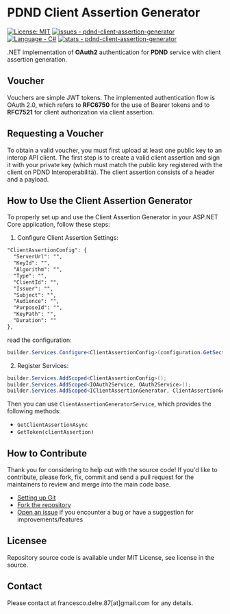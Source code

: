 # PDND Client Assertion Generator

[![License: MIT](https://img.shields.io/badge/License-MIT-yellow.svg)](https://opensource.org/licenses/MIT)
[![issues - pdnd-client-assertion-generator](https://img.shields.io/github/issues/engineering87/pdnd-client-assertion-generator)](https://github.com/engineering87/pdnd-client-assertion-generator/issues)
[![Language - C#](https://img.shields.io/static/v1?label=Language&message=C%23&color=blueviolet)](https://dotnet.microsoft.com/it-it/languages/csharp)
[![stars - pdnd-client-assertion-generator](https://img.shields.io/github/stars/engineering87/pdnd-client-assertion-generator?style=social)](https://github.com/engineering87/pdnd-client-assertion-generator)

.NET implementation of **OAuth2** authentication for **PDND** service with client assertion generation.

## Voucher
Vouchers are simple JWT tokens. The implemented authentication flow is OAuth 2.0, which refers to **RFC6750** for the use of Bearer tokens and to **RFC7521** for client authorization via client assertion.

## Requesting a Voucher
To obtain a valid voucher, you must first upload at least one public key to an interop API client. The first step is to create a valid client assertion and sign it with your private key (which must match the public key registered with the client on PDND Interoperabilità). The client assertion consists of a header and a payload.

## How to Use the Client Assertion Generator
To properly set up and use the Client Assertion Generator in your ASP.NET Core application, follow these steps:

1. Configure Client Assertion Settings:

  ```xml
  "ClientAssertionConfig": {
    "ServerUrl": "",
    "KeyId": "",
    "Algorithm": "",
    "Type": "",
    "ClientId": "",
    "Issuer": "",
    "Subject": "",
    "Audience": "",
    "PurposeId": "",
    "KeyPath": "",
    "Duration": ""
  },
  ```

read the configuration:

  ```csharp
  builder.Services.Configure<ClientAssertionConfig>(configuration.GetSection("ClientAssertionConfig"));
  ```

2. Register Services:
  ```csharp
builder.Services.AddScoped<ClientAssertionConfig>();
builder.Services.AddScoped<IOAuth2Service, OAuth2Service>();
builder.Services.AddScoped<IClientAssertionGenerator, ClientAssertionGeneratorService>();
  ```

Then you can use `ClientAssertionGeneratorService`, which provides the following methods:
- `GetClientAssertionAsync`
- `GetToken(clientAssertion)`

## How to Contribute
Thank you for considering to help out with the source code!
If you'd like to contribute, please fork, fix, commit and send a pull request for the maintainers to review and merge into the main code base.

 * [Setting up Git](https://docs.github.com/en/get-started/getting-started-with-git/set-up-git)
 * [Fork the repository](https://docs.github.com/en/pull-requests/collaborating-with-pull-requests/working-with-forks/fork-a-repo)
 * [Open an issue](https://github.com/engineering87/pdnd-client-assertion-generator/issues) if you encounter a bug or have a suggestion for improvements/features

## Licensee
Repository source code is available under MIT License, see license in the source.

## Contact
Please contact at francesco.delre.87[at]gmail.com for any details.
